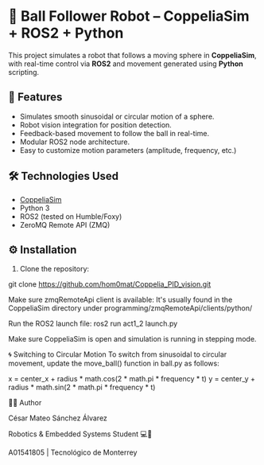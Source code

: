 # 🎱 Ball Follower Robot – CoppeliaSim + ROS2 + Python

This project simulates a robot that follows a moving sphere in **CoppeliaSim**, with real-time control via **ROS2** and movement generated using **Python** scripting.

## 🚀 Features

- Simulates smooth sinusoidal or circular motion of a sphere.
- Robot vision integration for position detection.
- Feedback-based movement to follow the ball in real-time.
- Modular ROS2 node architecture.
- Easy to customize motion parameters (amplitude, frequency, etc.)

## 🛠️ Technologies Used

- [CoppeliaSim](https://www.coppeliarobotics.com/)
- Python 3
- ROS2 (tested on Humble/Foxy)
- ZeroMQ Remote API (ZMQ)

## ⚙️ Installation
1. Clone the repository:

git clone https://github.com/hom0mat/Coppelia_PID_vision.git 

Make sure zmqRemoteApi client is available:
It's usually found in the CoppeliaSim directory under programming/zmqRemoteApi/clients/python/

Run the ROS2 launch file:
ros2 run act1_2 launch.py

Make sure CoppeliaSim is open and simulation is running in stepping mode.

🌀 Switching to Circular Motion
To switch from sinusoidal to circular movement, update the move_ball() function in ball.py as follows:

x = center_x + radius * math.cos(2 * math.pi * frequency * t)
y = center_y + radius * math.sin(2 * math.pi * frequency * t)

👩‍💻 Author

César Mateo Sánchez Álvarez

Robotics & Embedded Systems Student 💻🤖

A01541805 | Tecnológico de Monterrey
